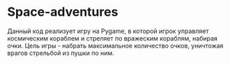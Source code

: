 # Space-adventures
Данный код реализует игру на Pygame, в которой игрок управляет космическим кораблем и стреляет по вражеским кораблям, набирая очки. Цель игры - набрать максимальное количество очков, уничтожая врагов стрельбой из пушки по ним.
